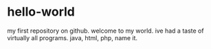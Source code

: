 # hello-world
my first repository on github.
welcome to my world.
ive had a taste of virtually all programs. java, html, php, name it.
